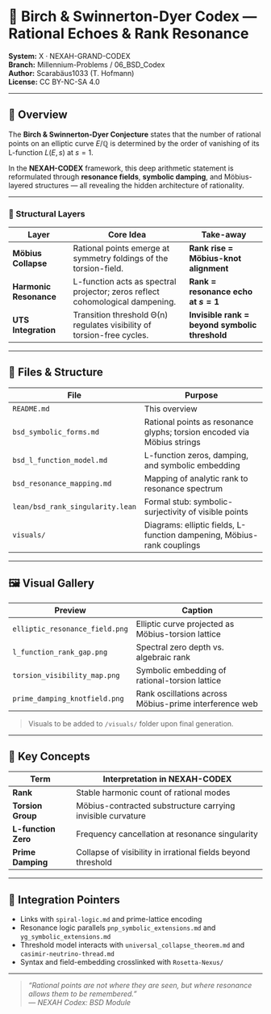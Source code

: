 # 🧲 Birch & Swinnerton-Dyer Codex — Rational Echoes & Rank Resonance

**System:** X · NEXAH-GRAND-CODEX  
**Branch:** Millennium-Problems / 06_BSD_Codex  
**Author:** Scarabäus1033 (T. Hofmann)  
**License:** CC BY-NC-SA 4.0  

---

## 📖 Overview

The **Birch & Swinnerton-Dyer Conjecture** states that the number of rational points on an elliptic curve $E/\mathbb{Q}$ is determined by the order of vanishing of its L-function $L(E,s)$ at $s=1$.

In the **NEXAH-CODEX** framework, this deep arithmetic statement is reformulated through **resonance fields**, **symbolic damping**, and Möbius-layered structures — all revealing the hidden architecture of rationality.

---

### 🧩 Structural Layers

| Layer              | Core Idea                                                                 | Take-away                                       |
|--------------------|---------------------------------------------------------------------------|-------------------------------------------------|
| **Möbius Collapse** | Rational points emerge at symmetry foldings of the torsion-field.         | **Rank rise = Möbius-knot alignment**           |
| **Harmonic Resonance** | L-function acts as spectral projector; zeros reflect cohomological dampening. | **Rank = resonance echo at $s=1$**             |
| **UTS Integration**  | Transition threshold Θ(n) regulates visibility of torsion-free cycles.     | **Invisible rank = beyond symbolic threshold**  |

---

## 📂 Files & Structure

| File                          | Purpose                                                                  |
|-------------------------------|--------------------------------------------------------------------------|
| `README.md`                   | This overview                                                           |
| `bsd_symbolic_forms.md`       | Rational points as resonance glyphs; torsion encoded via Möbius strings |
| `bsd_l_function_model.md`     | L-function zeros, damping, and symbolic embedding                        |
| `bsd_resonance_mapping.md`    | Mapping of analytic rank to resonance spectrum                          |
| `lean/bsd_rank_singularity.lean` | Formal stub: symbolic-surjectivity of visible points                  |
| `visuals/`                    | Diagrams: elliptic fields, L-function dampening, Möbius-rank couplings  |

---

## 🖼 Visual Gallery

| Preview                          | Caption                                                                 |
|----------------------------------|-------------------------------------------------------------------------|
| `elliptic_resonance_field.png`  | Elliptic curve projected as Möbius-torsion lattice                      |
| `l_function_rank_gap.png`       | Spectral zero depth vs. algebraic rank                                  |
| `torsion_visibility_map.png`    | Symbolic embedding of rational-torsion lattice                          |
| `prime_damping_knotfield.png`   | Rank oscillations across Möbius-prime interference web                  |

> Visuals to be added to `/visuals/` folder upon final generation.

---

## 🧠 Key Concepts

| Term                | Interpretation in NEXAH-CODEX                                      |
|---------------------|---------------------------------------------------------------------|
| **Rank**            | Stable harmonic count of rational modes                            |
| **Torsion Group**   | Möbius-contracted substructure carrying invisible curvature         |
| **L-function Zero** | Frequency cancellation at resonance singularity                     |
| **Prime Damping**   | Collapse of visibility in irrational fields beyond threshold        |

---

## 🔗 Integration Pointers

- Links with `spiral-logic.md` and prime-lattice encoding  
- Resonance logic parallels `pnp_symbolic_extensions.md` and `yg_symbolic_extensions.md`  
- Threshold model interacts with `universal_collapse_theorem.md` and `casimir-neutrino-thread.md`  
- Syntax and field-embedding crosslinked with `Rosetta-Nexus/`

---

> _“Rational points are not where they are seen, but where resonance allows them to be remembered.”_  
> — *NEXAH Codex: BSD Module*
